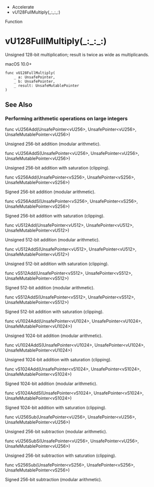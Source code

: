 

- Accelerate
-  vU128FullMultiply(\_:\_:\_:) 

Function

# vU128FullMultiply(\_:\_:\_:)

Unsigned 128-bit multiplication; result is twice as wide as multiplicands.

macOS 10.0+

``` source
func vU128FullMultiply(
    _ a: UnsafePointer,
    _ b: UnsafePointer,
    _ result: UnsafeMutablePointer
)
```

## See Also

### Performing arithmetic operations on large integers

func vU256Add(UnsafePointer&lt;vU256>, UnsafePointer&lt;vU256>, UnsafeMutablePointer&lt;vU256>)

Unsigned 256-bit addition (modular arithmetic).

func vU256AddS(UnsafePointer&lt;vU256>, UnsafePointer&lt;vU256>, UnsafeMutablePointer&lt;vU256>)

Unsigned 256-bit addition with saturation (clipping).

func vS256Add(UnsafePointer&lt;vS256>, UnsafePointer&lt;vS256>, UnsafeMutablePointer&lt;vS256>)

Signed 256-bit addition (modular arithmetic).

func vS256AddS(UnsafePointer&lt;vS256>, UnsafePointer&lt;vS256>, UnsafeMutablePointer&lt;vS256>)

Signed 256-bit addition with saturation (clipping).

func vU512Add(UnsafePointer&lt;vU512>, UnsafePointer&lt;vU512>, UnsafeMutablePointer&lt;vU512>)

Unsigned 512-bit addition (modular arithmetic).

func vU512AddS(UnsafePointer&lt;vU512>, UnsafePointer&lt;vU512>, UnsafeMutablePointer&lt;vU512>)

Unsigned 512-bit addition with saturation (clipping).

func vS512Add(UnsafePointer&lt;vS512>, UnsafePointer&lt;vS512>, UnsafeMutablePointer&lt;vS512>)

Signed 512-bit addition (modular arithmetic).

func vS512AddS(UnsafePointer&lt;vS512>, UnsafePointer&lt;vS512>, UnsafeMutablePointer&lt;vS512>)

Signed 512-bit addition with saturation (clipping).

func vU1024Add(UnsafePointer&lt;vU1024>, UnsafePointer&lt;vU1024>, UnsafeMutablePointer&lt;vU1024>)

Unsigned 1024-bit addition (modular arithmetic).

func vU1024AddS(UnsafePointer&lt;vU1024>, UnsafePointer&lt;vU1024>, UnsafeMutablePointer&lt;vU1024>)

Unsigned 1024-bit addition with saturation (clipping).

func vS1024Add(UnsafePointer&lt;vS1024>, UnsafePointer&lt;vS1024>, UnsafeMutablePointer&lt;vS1024>)

Signed 1024-bit addition (modular arithmetic).

func vS1024AddS(UnsafePointer&lt;vS1024>, UnsafePointer&lt;vS1024>, UnsafeMutablePointer&lt;vS1024>)

Signed 1024-bit addition with saturation (clipping).

func vU256Sub(UnsafePointer&lt;vU256>, UnsafePointer&lt;vU256>, UnsafeMutablePointer&lt;vU256>)

Unsigned 256-bit subtraction (modular arithmetic).

func vU256SubS(UnsafePointer&lt;vU256>, UnsafePointer&lt;vU256>, UnsafeMutablePointer&lt;vU256>)

Unsigned 256-bit subtraction with saturation (clipping).

func vS256Sub(UnsafePointer&lt;vS256>, UnsafePointer&lt;vS256>, UnsafeMutablePointer&lt;vS256>)

Signed 256-bit subtraction (modular arithmetic).

